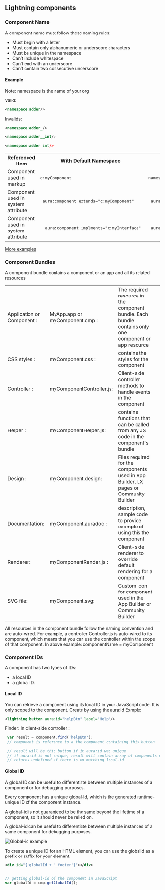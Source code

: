 ## Lightning components


### Component Name

A component name must follow these naming rules:

- Must begin with a letter
- Must contain only alphanumeric or underscore characters
- Must be unique in the namespace
- Can’t include whitespace
- Can’t end with an underscore
- Can’t contain two consecutive underscore

#### Example

Note: namespace is the name of your org


Valid:

```xml
<namespace:adder/>
```

Invalids:

```xml
<namespace:adder_/>

<namespace:adder__int/>

<namespace:adder int/>


```

<table>

 <tr>
   <th>Referenced Item</th>
   <th>With Default Namespace</th>
   <th>With Org Namespace</th>
 </tr>

 <tr>
   <td>Component used in markup	</td>
   <td> <pre>c:myComponent</pre> </td>
   <td><pre> namespace:myComponent </pre></td>
 </tr>

 <tr>
   <td>Component used in system attribute	</td>
   <td> <pre> aura:component extends="c:myComponent" </pre></td>
    <td><pre>  aura:component extends="namespace:myComponent"</pre></td>
 </tr>

 <tr>
   <td>Component used in system attribute	</td>
   <td><pre>  aura:component implments="c:myInterface"</pre> </td>
    <td><pre>  aura:component implments="namespace:myInterface"</pre></td>
 </tr>

</table>

[More examples](https://developer.salesforce.com/docs/atlas.en-us.lightning.meta/lightning/namespace_using_reference.htm)


### Component Bundles

A component bundle contains a component or an app and all its related resources

<table>
<tr>
<td> Application or Component : </td>
<td>MyApp.app or myComponent.cmp : </td>
<td>The required resource in the component bundle. Each bundle contains only one component or app resource </td>
</tr>

<tr>
  <td>CSS styles : </td>
  <td>myComponent.css : </td>
  <td>contains the styles for the component </td>
</tr>

<tr>
<td>Controller : </td>
<td>myComponentController.js: </td>
 <td> Client-side controller methods to handle events in the component </td>
 </tr>


<tr>
  <td>Helper     : </td>
  <td> myComponentHelper.js: </td>
  <td> contains functions that can be called from any
  JS code in the component's bundle </td>
</tr>

<tr>
<td>Design     : </td>
<td>myComponent.design: </td>
<td>Files required for the components used in App Builder, LX pages or Community Builder </td>
</tr>

<tr>
<td>Documentation: </td>
<td> myComponent.auradoc : </td>
<td>description, sample code to provide example of using this the component </td>
<td>
</tr>

<tr>
<td>Renderer: </td>
<td> myComponentRender.js : </td>
<td>Client-side renderer to override default rendering for a component
</td></tr>

<tr>
<td>SVG file:
</td><td>myComponent.svg:
</td><td>Custom Icon for component used in the App Builder or Community Builder
</td>
</tr>
</table>


All resources in the component bundle follow the naming convention and are auto-wired. For example, a controller <componentName>Controller.js is auto-wired to its component, which means that you can use the controller within the scope of that component. In above example: componentName = myComponent

### Component IDs


A component has two types of IDs:
  - a local ID
  - a global ID.

#### Local ID
  You can retrieve a component using its local ID in your JavaScript code. It is only scoped to the component. Create by using the aura:id
  Exmple:
  ```xml
  <lightning:button aura:id="helpBtn" label="Help"/>
  ```

  Finder: In client-side controller :
  ```js
   var result = component.find('helpBtn');
   // component is reference to a the component containing this button

   // result will be this button if it aura:id was unique
   // if aura:id is not unique, result will contain array of components matching this id
   // returns undefined if there is no matching local-id
  ```

#### Global ID
A global ID can be useful to differentiate between multiple instances of a component or for debugging purposes.

Every component has a unique global-Id, which is the generated runtime-unique ID of the component instance.

A global-id is not guaranteed to be the same beyond the lifetime of a component, so it should never be relied on.

A global-id can be useful to differentiate between multiple instances of a same component for debugging purposes.

![Global-id example](https://developer.salesforce.com/docs/resources/img/en-us/210.0?doc_id=dev_guides%2Faura%2Fimages%2FglobalID.png&folder=lightning)


To create a unique ID for an HTML element, you can use the globalId as a prefix or suffix for your element.

```xml  
<div id="{!globalId + '_footer'}"></div>

```
```js

// getting global-id of the component in JavaScript
var globalId = cmp.getGlobalId();

```
